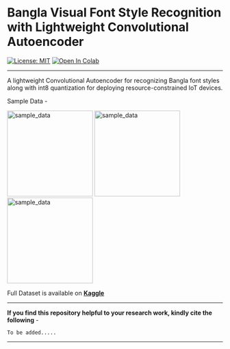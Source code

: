 # Bangla Visual Font Style Recognition with Lightweight Convolutional Autoencoder
[![License: MIT](https://img.shields.io/badge/License-MIT-yellow.svg)](https://opensource.org/licenses/MIT) <a target="_blank" href="https://colab.research.google.com/github/moshiurtonmoy/Bangla-Visual-Font-Style-Recognition-with-Lightweight-Convolutional-Autoencoder/blob/master/%5BQuantized%5D_Bangla_Visual_Font_Recognizer.ipynb"><img src="https://colab.research.google.com/assets/colab-badge.svg" alt="Open In Colab"/></a> 
<hr/>

A lightweight Convolutional Autoencoder for recognizing Bangla font styles along with int8 quantization for deploying resource-constrained IoT devices. 

Sample Data - 

<img src="https://github.com/moshiurtonmoy/Bangla-Visual-Font-Style-Recognition-with-Lightweight-Convolutional-Autoencoder/blob/master/sample_data/sample01.jpg" alt="sample_data" width="200"/> <img src="https://github.com/moshiurtonmoy/Bangla-Visual-Font-Style-Recognition-with-Lightweight-Convolutional-Autoencoder/blob/master/sample_data/sample02.jpg" alt="sample_data" width="200"/> <img src="https://github.com/moshiurtonmoy/Bangla-Visual-Font-Style-Recognition-with-Lightweight-Convolutional-Autoencoder/blob/master/sample_data/sample03.jpg" alt="sample_data" width="200"/>


Full Dataset is available on [**Kaggle**](https://www.kaggle.com/datasets/moshiurtonmoy/)
<hr/>

**If you find this repository helpful to your research work, kindly cite the following** - 
```
To be added.....
```
<hr/>
